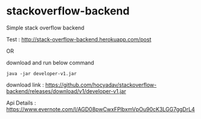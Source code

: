# stackoverflow-backend

Simple stack overflow backend

Test : 
http://stack-overflow-backend.herokuapp.com/post

OR 

download and run below command


 `java -jar developer-v1.jar`
 
 
 download link : https://github.com/hocyadav/stackoverflow-backend/releases/download/v1/developer-v1.jar





Api Details : https://www.evernote.com/l/AGD08pwCwxFPlbxmVpOu90cK3LGG7ggDrL4
